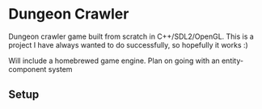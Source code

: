 # Dungeon Crawler

Dungeon crawler game built from scratch in C++/SDL2/OpenGL. This is a project I have always wanted to
do successfully, so hopefully it works :)

Will include a homebrewed game engine. Plan on going with an entity-component system

## Setup

